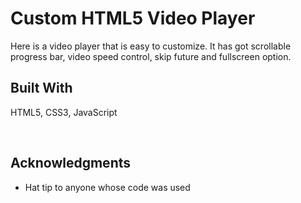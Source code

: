 # Custom HTML5 Video Player

Here is a video player that is easy to customize. It has got scrollable progress bar, video speed control, skip future and fullscreen option.

## Built With

HTML5, CSS3, JavaScript

![]()
![]()

## Acknowledgments

-    Hat tip to anyone whose code was used
